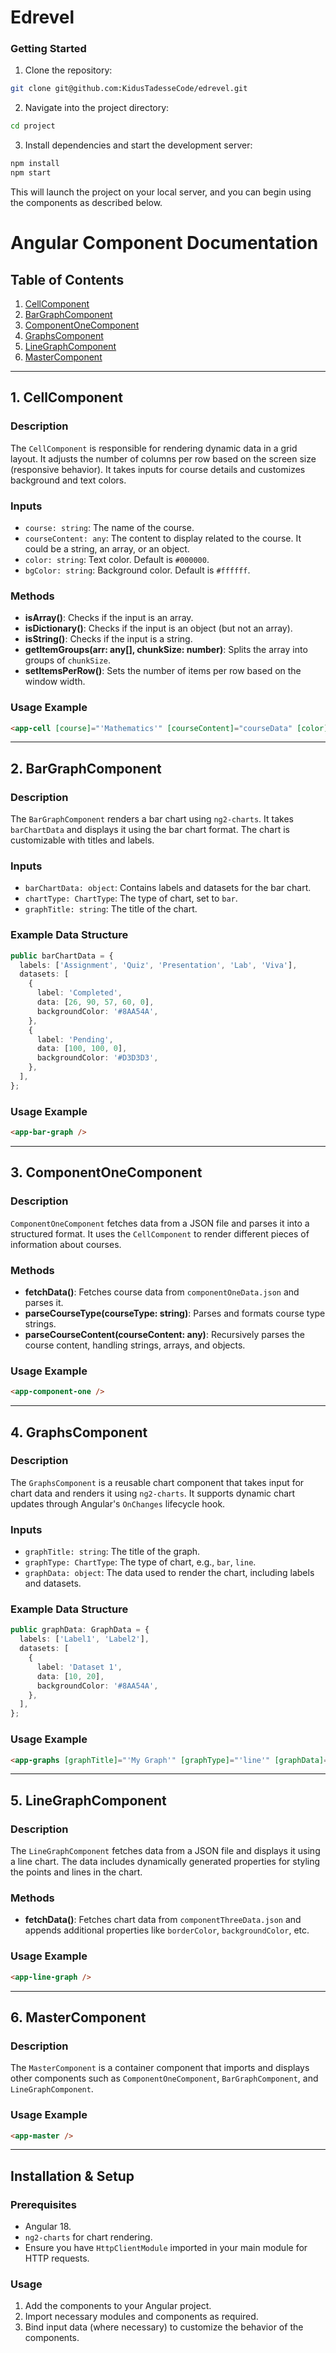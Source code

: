 # Edrevel

### Getting Started

1. Clone the repository:

```bash
git clone git@github.com:KidusTadesseCode/edrevel.git
```

2. Navigate into the project directory:

```bash
cd project
```

3. Install dependencies and start the development server:

```bash
npm install
npm start
```

This will launch the project on your local server, and you can begin using the components as described below.

# Angular Component Documentation

## Table of Contents

1. [CellComponent](#cellcomponent)
2. [BarGraphComponent](#bargraphcomponent)
3. [ComponentOneComponent](#componentonecomponent)
4. [GraphsComponent](#graphscomponent)
5. [LineGraphComponent](#linegraphcomponent)
6. [MasterComponent](#mastercomponent)

---

## 1. **CellComponent**

### Description

The `CellComponent` is responsible for rendering dynamic data in a grid layout. It adjusts the number of columns per row based on the screen size (responsive behavior). It takes inputs for course details and customizes background and text colors.

### Inputs

- `course: string`: The name of the course.
- `courseContent: any`: The content to display related to the course. It could be a string, an array, or an object.
- `color: string`: Text color. Default is `#000000`.
- `bgColor: string`: Background color. Default is `#ffffff`.

### Methods

- **isArray()**: Checks if the input is an array.
- **isDictionary()**: Checks if the input is an object (but not an array).
- **isString()**: Checks if the input is a string.
- **getItemGroups(arr: any[], chunkSize: number)**: Splits the array into groups of `chunkSize`.
- **setItemsPerRow()**: Sets the number of items per row based on the window width.

### Usage Example

```html
<app-cell [course]="'Mathematics'" [courseContent]="courseData" [color]="'#ffffff'" [bgColor]="'#333B4B'" />
```

---

## 2. **BarGraphComponent**

### Description

The `BarGraphComponent` renders a bar chart using `ng2-charts`. It takes `barChartData` and displays it using the bar chart format. The chart is customizable with titles and labels.

### Inputs

- `barChartData: object`: Contains labels and datasets for the bar chart.
- `chartType: ChartType`: The type of chart, set to `bar`.
- `graphTitle: string`: The title of the chart.

### Example Data Structure

```typescript
public barChartData = {
  labels: ['Assignment', 'Quiz', 'Presentation', 'Lab', 'Viva'],
  datasets: [
    {
      label: 'Completed',
      data: [26, 90, 57, 60, 0],
      backgroundColor: '#8AA54A',
    },
    {
      label: 'Pending',
      data: [100, 100, 0],
      backgroundColor: '#D3D3D3',
    },
  ],
};
```

### Usage Example

```html
<app-bar-graph />
```

---

## 3. **ComponentOneComponent**

### Description

`ComponentOneComponent` fetches data from a JSON file and parses it into a structured format. It uses the `CellComponent` to render different pieces of information about courses.

### Methods

- **fetchData()**: Fetches course data from `componentOneData.json` and parses it.
- **parseCourseType(courseType: string)**: Parses and formats course type strings.
- **parseCourseContent(courseContent: any)**: Recursively parses the course content, handling strings, arrays, and objects.

### Usage Example

```html
<app-component-one />
```

---

## 4. **GraphsComponent**

### Description

The `GraphsComponent` is a reusable chart component that takes input for chart data and renders it using `ng2-charts`. It supports dynamic chart updates through Angular's `OnChanges` lifecycle hook.

### Inputs

- `graphTitle: string`: The title of the graph.
- `graphType: ChartType`: The type of chart, e.g., `bar`, `line`.
- `graphData: object`: The data used to render the chart, including labels and datasets.

### Example Data Structure

```typescript
public graphData: GraphData = {
  labels: ['Label1', 'Label2'],
  datasets: [
    {
      label: 'Dataset 1',
      data: [10, 20],
      backgroundColor: '#8AA54A',
    },
  ],
};
```

### Usage Example

```html
<app-graphs [graphTitle]="'My Graph'" [graphType]="'line'" [graphData]="lineChartData" />
```

---

## 5. **LineGraphComponent**

### Description

The `LineGraphComponent` fetches data from a JSON file and displays it using a line chart. The data includes dynamically generated properties for styling the points and lines in the chart.

### Methods

- **fetchData()**: Fetches chart data from `componentThreeData.json` and appends additional properties like `borderColor`, `backgroundColor`, etc.

### Usage Example

```html
<app-line-graph />
```

---

## 6. **MasterComponent**

### Description

The `MasterComponent` is a container component that imports and displays other components such as `ComponentOneComponent`, `BarGraphComponent`, and `LineGraphComponent`.

### Usage Example

```html
<app-master />
```

---

## Installation & Setup

### Prerequisites

- Angular 18.
- `ng2-charts` for chart rendering.
- Ensure you have `HttpClientModule` imported in your main module for HTTP requests.

### Usage

1. Add the components to your Angular project.
2. Import necessary modules and components as required.
3. Bind input data (where necessary) to customize the behavior of the components.

